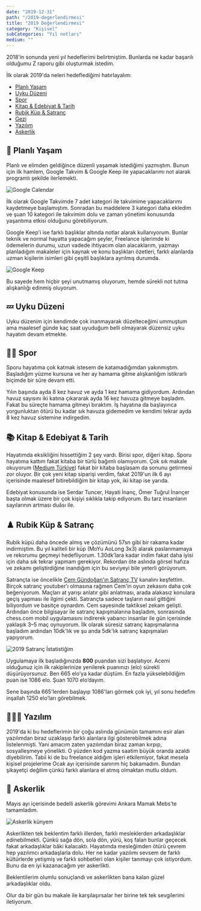 ```yaml
---
date: "2019-12-31"
path: "/2019-degerlendirmesi"
title: "2019 Değerlendirmesi"
category: "Kişisel"
subCategories: "Yıl notları"
medium: ""
---
```


2018'in sonunda yeni yıl hedeflerimi belirtmiştim. Bunlarda ne kadar başarılı olduğumu Z raporu gibi oluşturmak istedim.

İlk olarak 2019'da neleri hedeflediğimi hatırlayalım:

- <a href="#planli-yasam">Planlı Yaşam</a>
- <a href="#uyku-duzeni">Uyku Düzeni</a>
- <a href="#spor">Spor</a>
- <a href="#kitap-and-edebiyat-and-tarih">Kitap & Edebiyat & Tarih</a>
- <a href="#rubik-kup-and-satranc">Rubik Küp & Satranç</a>
- <a href="#gezi">Gezi</a>
- <a href="#yazilim">Yazılım</a>
- <a href="#askerlik">Askerlik</a>

## 📅 Planlı Yaşam

Planlı ve elimden geldiğince düzenli yaşamak istediğimi yazmıştım. Bunun için ilk hamlem, Google Takvim & Google Keep ile yapacaklarımı not alarak programlı şekilde ilerlemekti.

![Google Calendar](/img/blog/2019-12-31/calendar.png)

İlk olarak Google Takvimde 7 adet kategori ile takvimime yapacaklarımı kaydetmeye başlamıştım. Sonradan bu maddelere 3 kategori daha ekledim ve şuan 10 kategori ile takvimim dolu ve zaman yönetimi konusunda yaşantıma etkisi olduğunu görebiliyorum.

Google Keep'i ise farklı başlıklar altında notlar alarak kullanıyorum. Bunlar teknik ve normal hayatta yapacağım şeyler, Freelance işlerimde ki ödemelerin durumu, uzun vadede ihtiyacım olan alacaklarım, yazmayı planladığım makaleler için kaynak ve konu başlıkları özetleri, farklı alanlarda uzman kişilerin isimleri gibi çeşitli başlıklara ayrılmış durumda.

![Google Keep](/img/blog/2019-12-31/keep.png)

Bu sayede hem hiçbir şeyi unutmamış oluyorum, hemde sürekli not tutma alışkanlığı edinmiş oluyorum.

## 💤 Uyku Düzeni

Uyku düzenim için kendimde çok inanmayarak düzelteceğimi ummuştum ama maalesef günde kaç saat uyuduğum belli olmayarak düzensiz uyku hayatım devam etmekte.

## 🏊🏻 Spor

Sporu hayatıma çok katmak istesem de katamadığımdan yakınmıştım. Başladığım yüzme kursuna ve her ay hamama gitme alışkanlığım istikrarlı biçimde bir süre devam etti.

Yılın başında ayda 8 kez havuz ve ayda 1 kez hamama gidiyordum. Ardından havuz sayısını iki katına çıkararak ayda 16 kez havuza gitmeye başladım. Fakat bu süreçte hamama gitmeyi bıraktım. İş hayatına da başlayınca yorgunluktan ötürü bu kadar sık havuza gidemedim ve kendimi tekrar ayda 8 kez havuz sistemine indirgedim.

## 📚 Kitap & Edebiyat & Tarih

Hayatımda eksikliğini hissettiğim 2 şey vardı. Birisi spor, diğeri kitap. Sporu hayatıma kattım fakat kitaba bir türlü bağımlı olamıyorum. Çok sık makale okuyorum (<a href="https://medium.com/t%C3%BCrkiye" target="_blank" rel="noopener noreferrer" >Medium Türkiye</a>) fakat bir kitaba başlasam da sonunu getirmesi zor oluyor. Bir çok yeni kitap siparişi verdim, fakat 2019'un ilk 6 ayı içerisinde maalesef bitirebildiğim bir kitap yok, iki kitap ise yarıda.

Edebiyat konusunda ise Serdar Tuncer, Hayati İnanç, Ömer Tuğrul İnançer başta olmak üzere bir çok kişiyi sıklıkla takip ediyorum. Bu tarz insanların sayılarının artması duâsı ile.

## ♟️ Rubik Küp & Satranç

Rubik küpü daha öncede almış ve çözümünü 57sn gibi bir rakama kadar indirmiştim. Bu yıl kaliteli bir küp (MoYu AoLong 3x3) alarak paslanmamaya ve rekorumu geçmeyi hedefliyorum. 1.30dk’lara kadar indim fakat daha iyisi için daha sık tekrar yapmam gerekiyor. Rekordan öte aslında görsel hafıza ve zekamı geliştirdiğine inandığım için bu seviyeyi bile yeterli görüyorum.

Satrançta ise öncelikle <a href="https://www.youtube.com/channel/UCh3EoSfbgqXYjRUVy1mkRYw" target="_blank" rel="noopener noreferrer" >Cem Gündoğan'ın Satranç TV</a> kanalını keşfettim. Birçok satranç youtuber'ı olmasına rağmen Cem'in oyun zekasını daha çok beğeniyorum. Maçları at yarışı anlatır gibi anlatması, arada alakasız konulara geçiş yapması ile ilgimi çekti. Satrançta sadece taşların nasıl gittiğini biliyordum ve basitçe oynardım. Cem sayesinde taktiksel zekam gelişti. Ardından önce bilgisayar ile satranç kapışmalarına başladım, sonrasında chess.com mobil uygulamasını indirerek yabancı insanlar ile gün içerisinde yaklaşık 3–5 maç oynuyorum. İlk olarak süresiz satranç kapışmalarına başladım ardından 10dk'lık ve şu anda 5dk'lık satranç kapışmaları yapıyorum.

![2019 Satranç İstatistiğim](/img/blog/2019-12-31/chess-2019.jpg)

Uygulamaya ilk başladığınızda **800** puandan sizi başlatıyor. Acemi olduğunuz için ilk rakiplerinize yenilerek puanınızı (elo) sürekli düşürüyorsunuz. Ben 665 elo’ya kadar düştüm. En fazla yükselebildiğim puan ise 1086 elo. Şuan 1070 elo’dayım.

Sene başında 665'lerden başlayıp 1086'ları görmek çok iyi, yıl sonu hedefim inşallah 1250 elo’ları görebilmek.

## 👨🏻‍💻 Yazılım

2019'da ki bu hedeflerimin bir çoğu aslında günümün tamamını esir alan yazılımdan biraz uzaklaşıp farklı alanlara ilgi gösterebilmek adına listelenmişti. Yani amacım zaten yazılımdan biraz zaman kırpıp, sosyalleşmeye yönelikti. O yüzden kod yazma saatim büyük oranda azaldı diyebilirim. Tabii ki de bu freelance aldığım işleri etkilemiyor, fakat mesela kişisel projelerime Ocak ayı içerisinde sanırım hiç bakamadım. Bundan şikayetçi değilim çünkü farklı alanlara el atmış olmaktan mutlu oldum.

## 👮 Askerlik

Mayıs ayı içerisinde bedelli askerlik görevimi Ankara Mamak Mebs’te tamamladım.

![Askerlik künyem](/img/blog/2019-12-31/askerlik.jpeg)

Askerlikten tek beklentim farklı illerden, farklı mesleklerden arkadaşlıklar edinebilmekti. Çünkü sağa dön, sola dön, yürü, koş falan bunlar geçecek fakat arkadaşlıklar bâki kalacaktı. Hayatımda mesleğimden ötürü çevrem hep yazılımcı arkadaşlarla dolu. Her ne kadar yazılımı sevsem de farklı kültürlerde yetişmiş ve farklı sohbetleri olan kişiler tanımayı çok istiyordum. Bunu da en iyi kazanacağım yer askerlikti.

Beklentilerim olumlu sonuçlandı ve askerlikten bana kalan güzel arkadaşlıklar oldu.

Olur da bir gün bu makale ile karşılaşırsalar her birine tek tek sevgilerimi iletiyorum.
